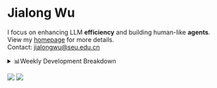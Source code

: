 #  Jialong Wu

I focus on enhancing LLM **efficiency** and building human-like **agents**.<br>
View my [homepage](https://callanwu.github.io/) for more details. <br>
Contact: jialongwu@seu.edu.cn

<details><summary>📊Weekly Development Breakdown</summary>

<!--START_SECTION:waka-->

```txt
From: 17 March 2025 - To: 24 March 2025

Total Time: 30 hrs 16 mins

Python       25 hrs 54 mins  █████████████████████▒░░░   85.55 %
Other        2 hrs 57 mins   ██▒░░░░░░░░░░░░░░░░░░░░░░   09.79 %
Bash         1 hr            █░░░░░░░░░░░░░░░░░░░░░░░░   03.34 %
JSON         12 mins         ▒░░░░░░░░░░░░░░░░░░░░░░░░   00.71 %
Markdown     8 mins          ░░░░░░░░░░░░░░░░░░░░░░░░░   00.47 %
```

<!--END_SECTION:waka-->

[![wakatime](https://wakatime.com/badge/user/c6720b29-9431-4a60-bc9d-e1fb2b6bd65f.svg)](https://wakatime.com/@c6720b29-9431-4a60-bc9d-e1fb2b6bd65f)
</details>

[![](https://img.shields.io/badge/Google%20Scholar-4385FE.svg?&color=d6d6d6&style=flat-square&logo=google-scholar)](https://scholar.google.com/citations?user=6eg2m4YAAAAJ)
![](https://komarev.com/ghpvc/?username=callanwu)
